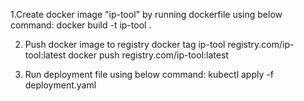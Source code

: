 1.Create docker image "ip-tool" by running dockerfile using below command:
docker build -t ip-tool .

2. Push docker image to registry
    docker tag ip-tool registry.com/ip-tool:latest
    docker push registry.com/ip-tool:latest

3. Run deployment file using below command:
kubectl apply -f deployment.yaml
